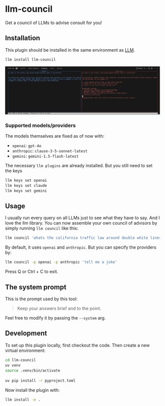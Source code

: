 # llm-council

Get a council of LLMs to advise consult for you!

## Installation

This plugin should be installed in the same environment as [LLM](https://llm.datasette.io/).
```bash
llm install llm-council
```

![council](https://raw.githubusercontent.com/nuwandavek/llm-council/refs/heads/master/assets/council.png)

### Supported models/providers
The models themselves are fixed as of now with:
- `openai`: `gpt-4o`
- `anthropic`: `clause-3-5-sonnet-latest`
- `gemini`: `gemini-1.5-flash-latest`

The necessary `llm plugins` are already installed. But you still need to set the keys
```bash
llm keys set openai
llm keys set claude
llm keys set gemini
```

## Usage

I usually run every query on all LLMs just to see what they have to say. And I love the llm library. You can now assemble your own council of advisors by simply running `llm council` like this:

```bash
llm council 'whats the california traffic law around double white lines?'
```

By default, it uses `openai` and `anthropic`. But you can specify the providers by:

```bash
llm council -p openai -p anthropic 'tell me a joke'
```
Press Q or Ctrl + C to exit.

## The system prompt

This is the prompt used by this tool:

> Keep your answers brief and to the point.

Feel free to modify it by passing the `--system` arg.

## Development

To set up this plugin locally, first checkout the code. Then create a new virtual environment:
```bash
cd llm-council
uv venv
source .venv/bin/activate

uv pip install -r pyproject.toml
```
Now install the plugin with:
```bash
llm install -e .
```
